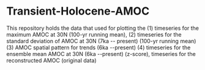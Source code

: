 # Transient-Holocene-AMOC
This repository holds the data that used for plotting the (1) timeseries for the maximum AMOC at 30N (100-yr running mean), (2) timeseries for the standard deviation of AMOC at 30N (7ka -- present) (100-yr running mean) (3) AMOC spatial pattern for trends (6ka --present) (4) timeseries for the ensemble mean AMOC at 30N (6ka --present) (z-score), timeseries for the reconstructed AMOC (original data)
